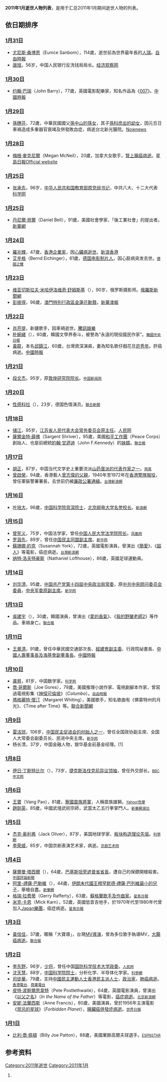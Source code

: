 <center>

</center>

**2011年1月逝世人物列表**，是用于汇总2011年1月期间逝世人物的列表。

## 依日期排序

### [1月31日](../Page/1月31日.md "wikilink")

  - [尤尼斯·桑博恩](../Page/尤尼斯·桑博恩.md "wikilink")（Eunice
    Sanborn），114歲，逝世前為世界最年長的[人瑞](../Page/人瑞.md "wikilink")。[自由時報](https://archive.is/20120715075045/http://iservice.libertytimes.com.tw/liveNews/news.php?no=459580&type=%E5%8D%B3%E6%99%82%E6%96%B0%E8%81%9E)
  - [唐旭](https://zh.wikipedia.org/wiki/唐旭 "wikilink")，56岁，中国人民银行反洗钱局局长。[经济观察网](http://www.eeo.com.cn/finance/other/2011/02/10/192893.shtml)

### [1月30日](../Page/1月30日.md "wikilink")

  - [约翰·巴瑞](../Page/约翰·巴瑞.md "wikilink")（John
    Barry），77歲，英國電影配樂家，知名作品為《[007](https://zh.wikipedia.org/wiki/007 "wikilink")》。[中國時報](http://news.chinatimes.com/world/130504/132011013100903.html)

### [1月29日](../Page/1月29日.md "wikilink")

  - [孫穗芬](../Page/孫穗芬.md "wikilink")，72歲，中華民國國父[孫中山的孫女](../Page/孫中山.md "wikilink")，其子[孫科庶出的幼女](../Page/孫科.md "wikilink")，因元旦日車禍造成多重器官衰竭及併發敗血症，病逝台北新光醫院。[Nownews](http://www.nownews.com/2011/01/29/91-2686000.htm)

### [1月28日](../Page/1月28日.md "wikilink")

  - [梅根·麥克尼爾](https://zh.wikipedia.org/wiki/梅根·麥克尼爾 "wikilink")（Megan
    McNeil），20歲，加拿大女歌手，[腎上腺癌病逝](https://zh.wikipedia.org/wiki/腎上腺癌 "wikilink")。[星島日報](https://web.archive.org/web/20111208121312/http://news.singtao.ca/toronto/realtimenews/details.php?IndexID=2784770)[Official
    website](http://www.willtosurvive.org/the-press-room/bios/megan-mcneil/)

### [1月25日](../Page/1月25日.md "wikilink")

  - [张承先](https://zh.wikipedia.org/wiki/张承先 "wikilink")，96岁，[中华人民共和国教育部原党组书记](../Page/中华人民共和国教育部.md "wikilink")，中共八大、十二大代表
    [科学网](http://news.sciencenet.cn/htmlnews/2011/2/243781.shtm?id=243781)

### [1月25日](../Page/1月25日.md "wikilink")

  - [丹尼爾·貝爾](https://zh.wikipedia.org/wiki/丹尼爾·貝爾 "wikilink")（Daniel
    Bell），91歲，美國社會學家、「後工業社會」的提出者。[新華網](http://news.xinhuanet.com/world/2011-01/30/c_121040445.htm)

### [1月24日](../Page/1月24日.md "wikilink")

  - [羅兆輝](../Page/羅兆輝.md "wikilink")，47歲，[香港企業家](../Page/香港.md "wikilink")，因[心臟病逝世](https://zh.wikipedia.org/wiki/心臟病 "wikilink")。[新浪香港](https://web.archive.org/web/20110808210335/http://news.sina.com.hk/news/5/1/1/1994839/1.html)
  - [艾辛格](https://zh.wikipedia.org/wiki/艾辛格\(人名\) "wikilink")（Bernd
    Eichinger），61歲，[德国电影制片人](../Page/德国.md "wikilink")，因心脏病突发去世。<small>[德國之聲](http://www.dw-world.com/dw/article/0,,14795814,00.html)</small>

### [1月23日](../Page/1月23日.md "wikilink")

  - [维亚切斯拉夫·米哈伊洛维奇·舒姆斯基](https://zh.wikipedia.org/wiki/维亚切斯拉夫·米哈伊洛维奇·舒姆斯基 "wikilink")（），90岁，俄罗斯摄影师。[俄羅斯新聞網](https://web.archive.org/web/20110305201220/http://www.rusnews.cn/eguoxinwen/eluosi_wenhua/20110124/42971542.html)
  - [彭彼得](https://zh.wikipedia.org/wiki/彭彼得 "wikilink")，96歲，[澳門特別行政區](https://zh.wikipedia.org/wiki/澳門特別行政區 "wikilink")[金蓮花勳賢](https://zh.wikipedia.org/wiki/金蓮花勳賢 "wikilink")。[新華澳報](https://web.archive.org/web/20110810004817/http://www.waou.com.mo/detail.asp?id=49834)

### [1月22日](../Page/1月22日.md "wikilink")

  - [肖开提](https://zh.wikipedia.org/wiki/肖开提 "wikilink")，新疆歌手，因車禍逝世。[騰訊娛樂](http://ent.qq.com/a/20110123/000111.htm#p=1)
  - [朴婉緒](https://zh.wikipedia.org/wiki/朴婉緒 "wikilink")（），80歲，韓國文學界泰斗，被譽為“永遠的現役國民作家”。<small>[韓國中央日報](http://chinese.joins.com/big5/article.do?method=detail&art_id=59393&category=002001)</small>
  - [黃龍](../Page/邱鎮江.md "wikilink")，本名[邱鎮江](../Page/邱鎮江.md "wikilink")，60歲，台灣資深演員，妻為知名歌仔戲花旦[許秀年](https://zh.wikipedia.org/wiki/許秀年 "wikilink")。肝癌病逝。[中國時報](https://web.archive.org/web/20140102081745/http://showbiz.chinatimes.com/2009Cti/Channel/Showbiz/showbiz-news-cnt/0%2C5020%2C110511%20112011012800025%2C00.html)

### [1月21日](https://zh.wikipedia.org/wiki/1月21日 "wikilink")

  - [段文杰](https://zh.wikipedia.org/wiki/段文杰 "wikilink")，95岁，原[敦煌研究院院长](../Page/敦煌研究院.md "wikilink")。<small>[中国新闻网](http://www.chinanews.com/tp/2011/01-23/2805820.shtml)</small>

### [1月20日](../Page/1月20日.md "wikilink")

  - [性感科拉](https://zh.wikipedia.org/wiki/性感科拉 "wikilink")（），23岁，德国色情演员。<small>[聯合新聞](https://web.archive.org/web/20110124202613/http://udn.com/NEWS/WORLD/WOR4/6111417.shtml)</small>

### [1月18日](../Page/1月18日.md "wikilink")

  - [储江](https://zh.wikipedia.org/wiki/储江 "wikilink")，95岁，[江苏省人民代表大会常务委员会原主任](../Page/江苏省人民代表大会常务委员会.md "wikilink")。[人民网](http://cpc.people.com.cn/GB/64093/87393/14316464.html)
  - [薩爾金特·薛佛](https://zh.wikipedia.org/wiki/薩爾金特·薛佛 "wikilink")（Sargent
    Shriver），95歲，美國[和平工作團](https://zh.wikipedia.org/wiki/和平工作團 "wikilink")（Peace
    Corps）創始人、也是前總統[約翰·甘迺迪](https://zh.wikipedia.org/wiki/約翰·甘迺迪 "wikilink")（John
    F.Kennedy）的[妹婿](https://zh.wikipedia.org/wiki/妹婿 "wikilink")。<small>[聯合報](http://udn.com/NEWS/WORLD/WOR6/6106638.shtml)</small>

### [1月17日](../Page/1月17日.md "wikilink")

  - [胡正](https://zh.wikipedia.org/wiki/胡正 "wikilink")，87岁，中国当代文学史上重要流派[山药蛋派的代表作家之一](https://zh.wikipedia.org/wiki/山药蛋派 "wikilink")。<small>[网易](http://news.163.com/11/0121/16/6QUE4SFS00014AED.html)</small>
  - [曾啟榮](../Page/曾啟榮.md "wikilink")，94歲，香港藝人[曾志偉的父親](../Page/曾志偉.md "wikilink")，1940年至1972年在[香港警隊服役](../Page/香港警務處.md "wikilink")，曾任軍裝警署署長，去世前仍被[廉政公署通緝](../Page/廉政公署_\(香港\).md "wikilink")。<span style="font-size:smaller;">[台灣新浪網](https://web.archive.org/web/20110512172812/http://news.sina.com.tw/article/20110118/4128021.html)</span>

### [1月16日](../Page/1月16日.md "wikilink")

  - [叶培大](../Page/叶培大.md "wikilink")，96歲，[中国科学院资深院士](../Page/中国科学院.md "wikilink")，[北京邮电大学名誉校长](../Page/北京邮电大学.md "wikilink")。<span style="font-size:smaller;">[新浪網](http://edu.sina.com.cn/l/2011-01-17/1408198918.shtml)</span>

### [1月15日](../Page/1月15日.md "wikilink")

  - [曾宪义](https://zh.wikipedia.org/wiki/曾宪义 "wikilink")，75岁，中国法学家，曾任[中国人民大学法学院院长](../Page/中国人民大学.md "wikilink")。<small>[凤凰网](http://news.ifeng.com/gundong/detail_2011_01/22/4402375_0.shtml)</small>
  - [罗涵先](https://zh.wikipedia.org/wiki/罗涵先 "wikilink")，89岁，曾任[中国民主同盟副主席](../Page/中国民主同盟.md "wikilink")。<small>[新华网](http://news.xinhuanet.com/politics/2011-01/21/c_121010155.htm)</small>
  - [蘇珊娜·約克](https://zh.wikipedia.org/wiki/蘇珊娜·約克 "wikilink")（Susannah
    York），72歲，英國電影演員，曾演出《[簡愛](https://zh.wikipedia.org/wiki/簡愛 "wikilink")》、《[超人](../Page/超人.md "wikilink")》等電影，癌症病逝。<span style="font-size:smaller;">[台灣新浪網](https://web.archive.org/web/20110614215715/http://news.sina.com.tw/article/20110118/4125838.html)</span>
  - [纳特·洛夫特豪斯](../Page/纳特·洛夫特豪斯.md "wikilink")（Nathaniel
    Lofthouse），86歲，英國足球運動員。

### [1月14日](../Page/1月14日.md "wikilink")

  - [刘华清](../Page/刘华清.md "wikilink")，95歲，[中国共产党第十四屆](../Page/中国共产党.md "wikilink")[中央政治局常委](https://zh.wikipedia.org/wiki/中央政治局常委 "wikilink")，原[中共中央顾问委员会委員](https://zh.wikipedia.org/wiki/中共中央顾问委员会 "wikilink")，[中央军委原副主席](https://zh.wikipedia.org/wiki/中央军委 "wikilink")。<span style="font-size:smaller;">[新华网](http://news.xinhuanet.com/politics/2011-01/14/c_12983209.htm)</span>

### [1月13日](../Page/1月13日.md "wikilink")

  - [吳建宇](https://zh.wikipedia.org/wiki/吳建宇 "wikilink")（），30歲，韓國演員，曾演出《[愛的香氣](https://zh.wikipedia.org/wiki/愛的香氣 "wikilink")》、《[我的野蠻老師2](https://zh.wikipedia.org/wiki/我的野蠻老師2 "wikilink")》等作品。車禍身亡。<span style="font-size:smaller;">[聯合報](https://web.archive.org/web/20110118000932/http://udn.com/NEWS/ENTERTAINMENT/ENT5/6097807.shtml)</span>

### [1月11日](../Page/1月11日.md "wikilink")

  - [王章清](https://zh.wikipedia.org/wiki/王章清 "wikilink")，91歲，曾任中華民國交通部次長、[經建會副主委](https://zh.wikipedia.org/wiki/經建會 "wikilink")、行政院祕書長、[中國人壽董事長及](https://zh.wikipedia.org/wiki/中國人壽 "wikilink")[海基會副董事長](https://zh.wikipedia.org/wiki/海基會 "wikilink")。[中國時報](https://web.archive.org/web/20110128084731/http://news.chinatimes.com/politics/11050201/112011012500127.html)

### [1月10日](../Page/1月10日.md "wikilink")

  - [龚昇](../Page/龚昇.md "wikilink")，81岁，中国数学家。<small>[科学网](http://news.sciencenet.cn/htmlnews/2011/1/242706.shtm?id=242706)</small>
  - [喬·哥爾斯](https://zh.wikipedia.org/wiki/喬·哥爾斯 "wikilink")（Joe
    Gores），79歲，美國推理小說作家、電視劇腳本作家，曾寫過電視影集《[神探可倫坡](https://zh.wikipedia.org/wiki/神探可倫坡 "wikilink")》（*Columbo*）。<span style="font-size:smaller;">[自由時報](https://web.archive.org/web/20110513204958/http://iservice.libertytimes.com.tw/liveNews/news.php?no=453790&type=%E5%8D%B3%E6%99%82%E6%96%B0%E8%81%9E)</span>
  - [瑪格麗特·懷汀](https://zh.wikipedia.org/wiki/瑪格麗特·懷汀 "wikilink")（Margaret
    Whiting），美國歌手，知名歌曲有《佛蒙特州的月光》、《Time after
    Time》等。[聯合新聞網](https://web.archive.org/web/20110117105630/http://udn.com/NEWS/ENTERTAINMENT/ENT4/6094210.shtml)

### [1月9日](../Page/1月9日.md "wikilink")

  - [雷洁琼](../Page/雷洁琼.md "wikilink")，106岁，[中国民主促进会的创始人之一](../Page/中国民主促进会.md "wikilink")，曾任全国政协副主席、全国人大常委会副委员长、民进中央主席。<span style="font-size:smaller;">[新华网](http://news.xinhuanet.com/politics/2011-01/09/c_12961187.htm)</span>
  - 杨长清，37岁，中国金融人物，银华基金前基金经理。\[1\]

### [1月8日](../Page/1月8日.md "wikilink")

  - [伊日·丁斯特比尔](https://zh.wikipedia.org/wiki/伊日·丁斯特比尔 "wikilink")（），73岁，[捷克斯洛伐克前异议领袖](https://zh.wikipedia.org/wiki/捷克斯洛伐克 "wikilink")，曾任外交部长。<span style="font-size:smaller;">[BBC中文网](http://www.bbc.co.uk/zhongwen/trad/world/2011/01/110108_brief_jiri_dienstbier.shtml)</span>

### [1月6日](../Page/1月6日.md "wikilink")

  - [王寶](https://zh.wikipedia.org/wiki/王寶 "wikilink")（Vang
    Pao），81歲，[寮國苗族將軍](https://zh.wikipedia.org/wiki/寮國 "wikilink")，人稱苗族雄獅。<span style="font-size:smaller;">[Yahoo\!奇摩](https://web.archive.org/web/20110112043132/http://tw.news.yahoo.com/article/url/d/a/110107/19/2kg3o.html)</span>
  - [趙劍英](https://zh.wikipedia.org/wiki/趙劍英 "wikilink")，85歲，中國武壇武術宗師，武當太乙五行拳掌門人。<span style="font-size:smaller;">[新華網湖北](http://www.hb.xinhuanet.com/newscenter/2011-01/07/content_21804916.htm)</span>

### [1月5日](../Page/1月5日.md "wikilink")

  - [杰克·奥利弗](https://zh.wikipedia.org/wiki/杰克·奥利弗 "wikilink")（Jack
    Oliver），87岁，美国地球学家、[板块构造理论先驱](https://zh.wikipedia.org/wiki/板块构造理论 "wikilink")。<small>[科學網](http://news.sciencenet.cn/htmlnews/2011/1/242839.shtm?id=242839)</small>
  - [李荣威](https://zh.wikipedia.org/wiki/李荣威 "wikilink")，85岁，中国京剧表演艺术家，病逝。<small>[京剧艺术网](http://www.jingju.com/jingjuxinwen/renwuxinwen/2011-01-06/1243.html)</small>

### [1月4日](../Page/1月4日.md "wikilink")

  - [薩爾曼·塔西爾](../Page/薩爾曼·塔西爾.md "wikilink")（），64歲，[巴基斯坦](../Page/巴基斯坦.md "wikilink")[旁遮普省省長](../Page/旁遮普省.md "wikilink")，遭自己的保鏢開槍殺害。<span style="font-size:smaller;">[中國評論新聞](http://www.chinareviewnews.com/doc/1015/6/1/0/101561049.html?coluid=70&kindid=1850&docid=101561049&mdate=0105155942)</span>
  - [阿里-禮薩·巴勒維](https://zh.wikipedia.org/wiki/阿里-禮薩·巴勒維 "wikilink")（），44歲，[伊朗末代國王](https://zh.wikipedia.org/wiki/伊朗 "wikilink")[穆罕默德·禮薩·巴列維最小的兒子](https://zh.wikipedia.org/wiki/穆罕默德·禮薩·巴列維 "wikilink")，舉槍自盡。<span style="font-size:smaller;">[新華網](http://news.xinhuanet.com/world/2011-01/06/c_12952684.htm)</span>
  - [格瑞·拉费蒂](https://zh.wikipedia.org/wiki/格瑞·拉费蒂 "wikilink")（Gerry
    Rafferty），63歲，[蘇格蘭](../Page/蘇格蘭.md "wikilink")[歌手及作曲家](../Page/歌手.md "wikilink")。<span style="font-size:smaller;">[星島日報](http://news.singtao.ca/toronto/2011-01-06/entertainment1294298735d2937142.html)</span>
  - [米克·卡恩](https://zh.wikipedia.org/wiki/米克·卡恩 "wikilink")（Mick
    Karn），52歲，英國低音吉他手，於1970年代至1980年代曾加入[Japan樂團](https://zh.wikipedia.org/wiki/Japan樂團 "wikilink")，癌症病逝。<span style="font-size:smaller;">[星島日報](http://news.singtao.ca/toronto/2011-01-06/entertainment1294298735d2937142.html)</span>

### [1月3日](../Page/1月3日.md "wikilink")

  - [黃信佳](https://zh.wikipedia.org/wiki/黃信佳 "wikilink")，37歲，暱稱「大寶導」，台灣[MV](https://zh.wikipedia.org/wiki/MV "wikilink")[導演](https://zh.wikipedia.org/wiki/導演 "wikilink")，曾為多位歌手執導MV，[大腸癌病逝](../Page/大腸癌.md "wikilink")。<span style="font-size:smaller;">[聯合報](https://web.archive.org/web/20110107045432/http://udn.com/NEWS/ENTERTAINMENT/ENT6/6074924.shtml)</span>

### [1月2日](../Page/1月2日.md "wikilink")

  - [李东野](https://zh.wikipedia.org/wiki/李东野 "wikilink")，96岁，[少将](../Page/少将.md "wikilink")，曾任中国[国防科学技术大学政委](https://zh.wikipedia.org/wiki/国防科学技术大学 "wikilink")。<small>[人民网](http://politics.people.com.cn/GB/77065/13785586.html)</small>
  - [沈天慧](https://zh.wikipedia.org/wiki/沈天慧 "wikilink")，88岁，[中国科学院院士](../Page/中国科学院院士.md "wikilink")，分析化学、半导体化学家。<small>[科學網](http://news.sciencenet.cn/htmlnews/2011/1/242526.shtm?id=242526)</small>
  - [司徒華](../Page/司徒華.md "wikilink")，79歲，支持[中國民主運動人士](https://zh.wikipedia.org/wiki/中國民主運動 "wikilink")[香港民主派人士](https://zh.wikipedia.org/wiki/香港民主派 "wikilink")，[政治家](../Page/政治家.md "wikilink")，[肺癌病逝](../Page/肺癌.md "wikilink")。<span style="font-size:smaller;">[香港電台](http://rthk.hk/rthk/news/expressnews/news.htm?expressnews&20110102&55&723891)、[商業電台](http://www.881903.com/Page/ZH-TW/newsdetail.aspx?ItemId=316849&csid=261_341)</span>
  - [皮特·波斯爾思韋特](../Page/彼得·普斯特李威.md "wikilink")（Pete
    Postlethwaite），64歲，英國電影演員，曾演出《[以父之名](../Page/以父之名.md "wikilink")》（*In
    the Name of the
    Father*）等電影，[癌症病逝](../Page/癌症.md "wikilink")。<span style="font-size:smaller;">[北京新浪網](https://web.archive.org/web/20110614215654/http://news.sina.com.tw/article/20110105/4089310.html)</span>
  - [安妮·法蘭西斯](https://zh.wikipedia.org/wiki/安妮·法蘭西斯 "wikilink")（Anne
    Francis），80歲，美國演員，曾於1956年主演電影《[禁忌的星球](https://zh.wikipedia.org/wiki/禁忌的星球 "wikilink")》（*Forbidden
    Planet*），[胰臟癌併發症病逝](https://zh.wikipedia.org/wiki/胰臟癌 "wikilink")。<span style="font-size:smaller;">[世界日報](https://web.archive.org/web/20110108135817/http://udn.com/NEWS/ENTERTAINMENT/ENT4/6076283.shtml)</span>

### [1月1日](../Page/1月1日.md "wikilink")

  - [比利·喬·佩頓](https://zh.wikipedia.org/wiki/比利·喬·佩頓 "wikilink")（Billy
    Joe
    Patton），88歲，美國業餘高爾夫球選手。<span style="font-size:smaller;">[ESPNSTAR](https://web.archive.org/web/20110905182936/http://www.espnstar.com.tw/news/golf/2011/0103/194406.htm)</span>

## 参考资料

[Category:2011年逝世](https://zh.wikipedia.org/wiki/Category:2011年逝世 "wikilink")
[Category:2011年1月](https://zh.wikipedia.org/wiki/Category:2011年1月 "wikilink")

1.